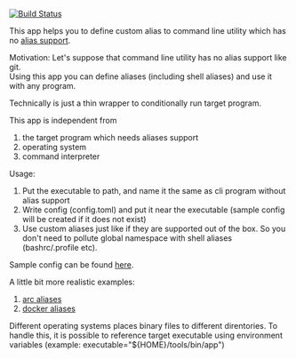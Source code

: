 [![Build Status](https://travis-ci.com/yantonov/alias.svg?branch=master)](https://travis-ci.com/yantonov/alias)

This app helps you to define custom alias to command line utility which has no [alias support](https://git-scm.com/docs/git-config#Documentation/git-config.txt-alias).

Motivation: 
Let's suppose that command line utility has no alias support like git.  
Using this app you can define aliases (including shell aliases) and use it with any program.

Technically is just a thin wrapper to conditionally run target program.  

This app is independent from 
1. the target program which needs aliases support
2. operating system
3. command interpreter

Usage:
1. Put the executable to path, and name it the same as cli program without alias support
2. Write config (config.toml) and put it near the executable 
(sample config will be created if it does not exist)
3. Use custom aliases just like if they are supported out of the box. So you don't need to pollute global namespace with shell aliases (bashrc/.profile etc).

Sample config can be found [here](https://github.com/yantonov/alias/blob/master/docs/sample_config.toml).  

A little bit more realistic examples:
1. [arc aliases](https://github.com/yantonov/arc-aliases)  
1. [docker aliases](https://github.com/yantonov/docker-aliases)  

Different operating systems places binary files to different direntories.
To handle this, it is possible to reference target executable using environment variables (example: executable="${HOME}/tools/bin/app")  

